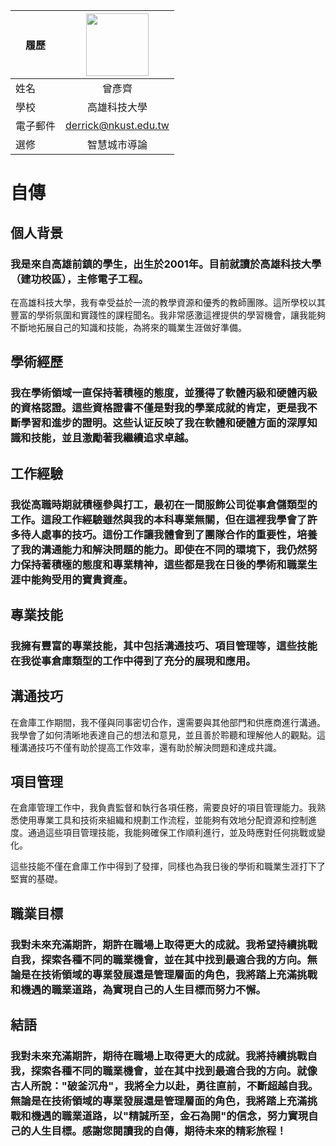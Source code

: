 |      履歷        |<img src="https://avatars.githubusercontent.com/u/22648375?v=4" width=100 height=100/>|
| ---------------- |:-----------------------------:|
| 姓名             | 曾彥齊                  |
| 學校             | 高雄科技大學                  |
| 電子郵件         | derrick@nkust.edu.tw          |
| 選修             | 智慧城市導論                  |
# 自傳
## 個人背景
### 我是來自高雄前鎮的學生，出生於2001年。目前就讀於高雄科技大學（建功校區），主修電子工程。
在高雄科技大學，我有幸受益於一流的教學資源和優秀的教師團隊。這所學校以其豐富的學術氛圍和實踐性的課程聞名。我非常感激這裡提供的學習機會，讓我能夠不斷地拓展自己的知識和技能，為將來的職業生涯做好準備。

## 學術經歷
### 我在學術領域一直保持著積極的態度，並獲得了軟體丙級和硬體丙級的資格認證。這些資格證書不僅是對我的學業成就的肯定，更是我不斷學習和進步的證明。这些认证反映了我在軟體和硬體方面的深厚知識和技能，並且激勵著我繼續追求卓越。

## 工作經驗
### 我從高職時期就積極參與打工，最初在一間服飾公司從事倉儲類型的工作。這段工作經驗雖然與我的本科專業無關，但在這裡我學會了許多待人處事的技巧。這份工作讓我體會到了團隊合作的重要性，培養了我的溝通能力和解決問題的能力。即使在不同的環境下，我仍然努力保持著積極的態度和專業精神，這些都是我在日後的學術和職業生涯中能夠受用的寶貴資產。

## 專業技能
### 我擁有豐富的專業技能，其中包括溝通技巧、項目管理等，這些技能在我從事倉庫類型的工作中得到了充分的展現和應用。

## 溝通技巧
在倉庫工作期間，我不僅與同事密切合作，還需要與其他部門和供應商進行溝通。我學會了如何清晰地表達自己的想法和意見，並且善於聆聽和理解他人的觀點。這種溝通技巧不僅有助於提高工作效率，還有助於解決問題和達成共識。

## 項目管理
在倉庫管理工作中，我負責監督和執行各項任務，需要良好的項目管理能力。我熟悉使用專業工具和技術來組織和規劃工作流程，並能夠有效地分配資源和控制進度。通過這些項目管理技能，我能夠確保工作順利進行，並及時應對任何挑戰或變化。

這些技能不僅在倉庫工作中得到了發揮，同樣也為我日後的學術和職業生涯打下了堅實的基礎。

## 職業目標
### 我對未來充滿期許，期許在職場上取得更大的成就。我希望持續挑戰自我，探索各種不同的職業機會，並在其中找到最適合我的方向。無論是在技術領域的專業發展還是管理層面的角色，我將踏上充滿挑戰和機遇的職業道路，為實現自己的人生目標而努力不懈。

## 結語
### 我對未來充滿期許，期待在職場上取得更大的成就。我將持續挑戰自我，探索各種不同的職業機會，並在其中找到最適合我的方向。就像古人所說："破釜沉舟"，我將全力以赴，勇往直前，不斷超越自我。無論是在技術領域的專業發展還是管理層面的角色，我將踏上充滿挑戰和機遇的職業道路，以"精誠所至，金石為開"的信念，努力實現自己的人生目標。感謝您閱讀我的自傳，期待未來的精彩旅程！

